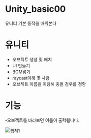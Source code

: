 # Unity_basic00
유니티 기본 동작을 배워본다

# 유니티
- 오브젝트 생성 및 배치
- UI 만들기
- BGM넣기
- raycast이해 및 사용
- 오브젝트 이름을 이용해 충돌 경우를 정함

# 기능
-오브젝트를 바라보면 이름이 출력됩니다.

![캡쳐1](https://user-images.githubusercontent.com/59460871/151491462-30a8d618-ceeb-41a9-a0db-bfc12c699350.PNG)
